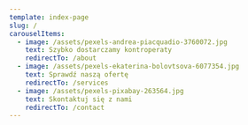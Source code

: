 ```yaml
---
template: index-page
slug: /
carouselItems:
  - image: /assets/pexels-andrea-piacquadio-3760072.jpg
    text: Szybko dostarczamy kontroperaty
    redirectTo: /about
  - image: /assets/pexels-ekaterina-bolovtsova-6077354.jpg
    text: Sprawdź naszą ofertę
    redirectTo: /services
  - image: /assets/pexels-pixabay-263564.jpg
    text: Skontaktuj się z nami
    redirectTo: /contact
---
```

